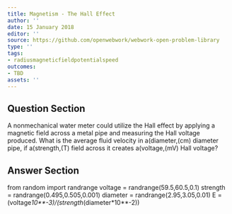 ```yaml
---
title: Magnetism - The Hall Effect
author: ''
date: 15 January 2018
editor: ''
source: https://github.com/openwebwork/webwork-open-problem-library
type: ''
tags:
- radiusmagneticfieldpotentialspeed
outcomes:
- TBD
assets: ''
---
```


## Question Section 

A nonmechanical water meter could utilize the Hall effect by applying a magnetic field across a metal pipe and measuring the Hall voltage produced. What is the average fluid velocity in a(diameter,(cm) diameter pipe, if a(strength,(T) field across it creates a(voltage,(mV) Hall voltage?


## Answer Section

from random import randrange
voltage = randrange(59.5,60.5,0.1)
strength = randrange(0.495,0.505,0.001)
diameter = randrange(2.95,3.05,0.01)
E = (voltage*10**-3)/(strength*(diameter*10**-2))